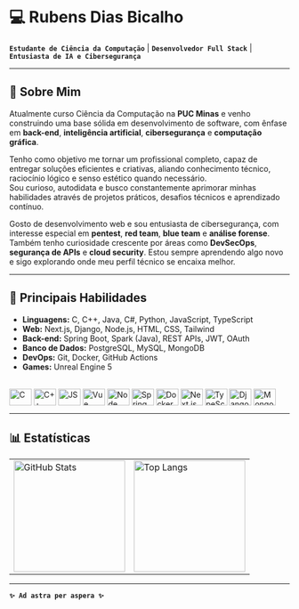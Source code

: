 # 💻 Rubens Dias Bicalho

**`Estudante de Ciência da Computação`** | **`Desenvolvedor Full Stack`** | **`Entusiasta de IA e Cibersegurança`**

---

## 🧠 Sobre Mim

Atualmente curso Ciência da Computação na **PUC Minas** e venho construindo uma base sólida em desenvolvimento de software, com ênfase em **back-end**, **inteligência artificial**, **cibersegurança** e **computação gráfica**.

Tenho como objetivo me tornar um profissional completo, capaz de entregar soluções eficientes e criativas, aliando conhecimento técnico, raciocínio lógico e senso estético quando necessário.  
Sou curioso, autodidata e busco constantemente aprimorar minhas habilidades através de projetos práticos, desafios técnicos e aprendizado contínuo.

Gosto de desenvolvimento web e sou entusiasta de cibersegurança, com interesse especial em **pentest**, **red team**, **blue team** e **análise forense**. Também tenho curiosidade crescente por áreas como **DevSecOps**, **segurança de APIs** e **cloud security**. Estou sempre aprendendo algo novo e sigo explorando onde meu perfil técnico se encaixa melhor.

---

## 💼 Principais Habilidades

- **Linguagens:** C, C++, Java, C#, Python, JavaScript, TypeScript  
- **Web:** Next.js, Django, Node.js, HTML, CSS, Tailwind  
- **Back-end:** Spring Boot, Spark (Java), REST APIs, JWT, OAuth  
- **Banco de Dados:** PostgreSQL, MySQL, MongoDB  
- **DevOps:** Git, Docker, GitHub Actions  
- **Games:** Unreal Engine 5  

<div style="display: inline_block"><br>
  <img align="center" alt="C" height="30" width="40" src="https://cdn.jsdelivr.net/gh/devicons/devicon@latest/icons/c/c-original.svg">
  <img align="center" alt="C++" height="30" width="40" src="https://cdn.jsdelivr.net/gh/devicons/devicon@latest/icons/cplusplus/cplusplus-original.svg">
  <img align="center" alt="JS" height="30" width="40" src="https://cdn.jsdelivr.net/gh/devicons/devicon/master/icons/javascript/javascript-plain.svg">
  <img align="center" alt="Vue" height="30" width="40" src="https://cdn.jsdelivr.net/gh/devicons/devicon/icons/vuejs/vuejs-original.svg">
  <img align="center" alt="Node" height="30" width="40" src="https://cdn.jsdelivr.net/gh/devicons/devicon/icons/nodejs/nodejs-original.svg">
  <img align="center" alt="Spring" height="30" width="40" src="https://cdn.jsdelivr.net/gh/devicons/devicon/icons/spring/spring-original.svg">
  <img align="center" alt="Docker" height="30" width="40" src="https://cdn.jsdelivr.net/gh/devicons/devicon/icons/docker/docker-original.svg">
  <img align="center" alt="Next.js" height="30" width="40" src="https://cdn.jsdelivr.net/gh/devicons/devicon/icons/nextjs/nextjs-original.svg">
  <img align="center" alt="TypeScript" height="30" width="40" src="https://cdn.jsdelivr.net/gh/devicons/devicon/icons/typescript/typescript-original.svg">
  <img align="center" alt="Django" height="30" width="40" src="https://cdn.jsdelivr.net/gh/devicons/devicon/icons/django/django-plain.svg">
  <img align="center" alt="MongoDB" height="30" width="40" src="https://cdn.jsdelivr.net/gh/devicons/devicon/icons/mongodb/mongodb-original.svg">
</div>

---

## 📊 Estatísticas

<table>
  <tr>
    <td>
      <img 
        alt="GitHub Stats" 
        height="200" 
        src="https://github-readme-stats.vercel.app/api?username=rubensbkl&show_icons=true&theme=github_dark_dimmed&include_all_commits=true&locale=pt-br" 
      />
    </td>
    <td>
      <img 
        alt="Top Langs" 
        height="200" 
        src="https://github-readme-stats.vercel.app/api/top-langs/?username=rubensbkl&theme=github_dark_dimmed&layout=compact&custom_title=Tecnologias&langs_count=9" 
      />
    </td>
  </tr>
</table>

---

**`✨ Ad astra per aspera ✨`**
